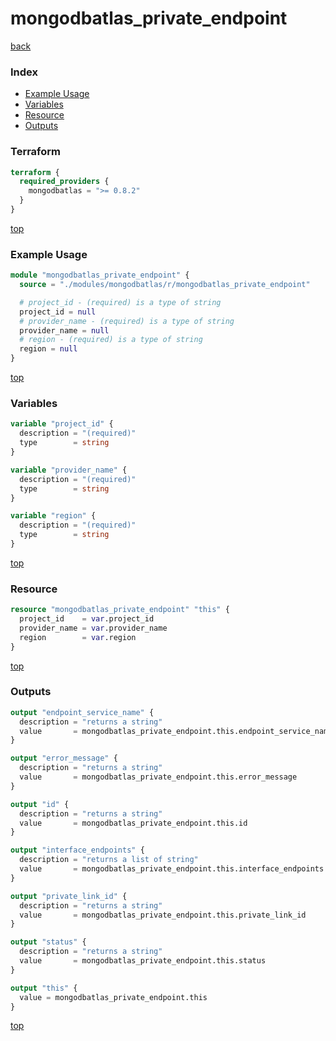 # mongodbatlas_private_endpoint

[back](../mongodbatlas.md)

### Index

- [Example Usage](#example-usage)
- [Variables](#variables)
- [Resource](#resource)
- [Outputs](#outputs)

### Terraform

```terraform
terraform {
  required_providers {
    mongodbatlas = ">= 0.8.2"
  }
}
```

[top](#index)

### Example Usage

```terraform
module "mongodbatlas_private_endpoint" {
  source = "./modules/mongodbatlas/r/mongodbatlas_private_endpoint"

  # project_id - (required) is a type of string
  project_id = null
  # provider_name - (required) is a type of string
  provider_name = null
  # region - (required) is a type of string
  region = null
}
```

[top](#index)

### Variables

```terraform
variable "project_id" {
  description = "(required)"
  type        = string
}

variable "provider_name" {
  description = "(required)"
  type        = string
}

variable "region" {
  description = "(required)"
  type        = string
}
```

[top](#index)

### Resource

```terraform
resource "mongodbatlas_private_endpoint" "this" {
  project_id    = var.project_id
  provider_name = var.provider_name
  region        = var.region
}
```

[top](#index)

### Outputs

```terraform
output "endpoint_service_name" {
  description = "returns a string"
  value       = mongodbatlas_private_endpoint.this.endpoint_service_name
}

output "error_message" {
  description = "returns a string"
  value       = mongodbatlas_private_endpoint.this.error_message
}

output "id" {
  description = "returns a string"
  value       = mongodbatlas_private_endpoint.this.id
}

output "interface_endpoints" {
  description = "returns a list of string"
  value       = mongodbatlas_private_endpoint.this.interface_endpoints
}

output "private_link_id" {
  description = "returns a string"
  value       = mongodbatlas_private_endpoint.this.private_link_id
}

output "status" {
  description = "returns a string"
  value       = mongodbatlas_private_endpoint.this.status
}

output "this" {
  value = mongodbatlas_private_endpoint.this
}
```

[top](#index)